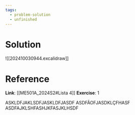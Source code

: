 ```yaml
---
tags:
  - problem-solution
  - unfinished
---
```

# Solution
![[202410030944.excalidraw]]

# Reference
**Link**: [[ME501A_2024S2#Lista 4]]
**Exercise**: 1

ASKLDFJAKLSDFJASKLDFJASDF
ASDFÃOFJASDKLÇFHASF
ASDFAJKLSHFASHJKFASJKLHSDF
